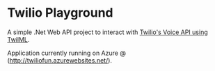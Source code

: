# Twilio Playground 

A simple .Net Web API project to interact with [Twilio's Voice API using TwilML](https://www.twilio.com/docs/api/twiml).

Application currently running on Azure @ (http://twiliofun.azurewebsites.net/).  